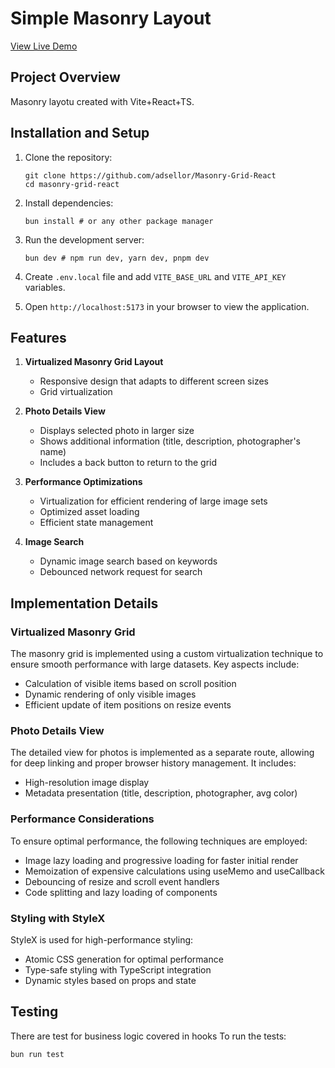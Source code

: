 # Simple Masonry Layout 

[View Live Demo](https://masonry-grid-react.vercel.app/)

## Project Overview

Masonry layotu created with Vite+React+TS. 

## Installation and Setup

1. Clone the repository:
   ```
   git clone https://github.com/adsellor/Masonry-Grid-React
   cd masonry-grid-react
   ```

2. Install dependencies:
   ```
   bun install # or any other package manager
   ```

3. Run the development server:
   ```
   bun dev # npm run dev, yarn dev, pnpm dev
   ```

4. Create `.env.local` file and add `VITE_BASE_URL` and `VITE_API_KEY` variables.

5. Open `http://localhost:5173` in your browser to view the application.

## Features

1. **Virtualized Masonry Grid Layout**
   - Responsive design that adapts to different screen sizes
   - Grid virtualization

2. **Photo Details View**
   - Displays selected photo in larger size
   - Shows additional information (title, description, photographer's name)
   - Includes a back button to return to the grid

3. **Performance Optimizations**
   - Virtualization for efficient rendering of large image sets
   - Optimized asset loading
   - Efficient state management

4. **Image Search**
   - Dynamic image search based on keywords
   - Debounced network request for search

## Implementation Details

### Virtualized Masonry Grid

The masonry grid is implemented using a custom virtualization technique to ensure smooth performance with large datasets. Key aspects include:

- Calculation of visible items based on scroll position 
- Dynamic rendering of only visible images
- Efficient update of item positions on resize events

### Photo Details View

The detailed view for photos is implemented as a separate route, allowing for deep linking and proper browser history management. It includes:

- High-resolution image display
- Metadata presentation (title, description, photographer, avg color)

### Performance Considerations

To ensure optimal performance, the following techniques are employed:

- Image lazy loading and progressive loading for faster initial render
- Memoization of expensive calculations using useMemo and useCallback
- Debouncing of resize and scroll event handlers
- Code splitting and lazy loading of components

### Styling with StyleX

StyleX is used for high-performance styling:

- Atomic CSS generation for optimal performance
- Type-safe styling with TypeScript integration
- Dynamic styles based on props and state

## Testing

There are test for business logic covered in hooks
To run the tests:

```
bun run test
```


